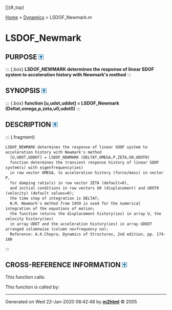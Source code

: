 []{#_top}

<div>

[Home](../FEDEASLab.html) \> [Dynamics](FEDEASLab.html) \>
LSDOF\_Newmark.m

</div>

LSDOF\_Newmark
==============

PURPOSE [![\^](../up.png)](#_top)
-------------------------------------------

::: {.box}
**LSDOF\_NEWMARK determines the response of linear SDOF system to
acceleration history with Newmark\'s method**
:::

SYNOPSIS [![\^](../up.png)](#_top)
------------------------------------------------

::: {.box}
**function \[u,udot,uddot\] = LSDOF\_Newmark
(Deltat,omega,p,zeta,u0,udot0)**
:::

DESCRIPTION [![\^](../up.png)](#_top)
------------------------------------------------------

::: {.fragment}
``` {.comment}
LSDOF_NEWMARK determines the response of linear SDOF system to acceleration history with Newmark's method
  [U,UDOT,UDDOT] = LSDOF_NEWMARK (DELTAT,OMEGA,P,ZETA,U0,UDOT0)
  function determines the transient response history of linear SDOF system(s) with eigenfrequency(ies)
  in row vector OMEGA, to acceleration history (force/mass) in vector P,
  for damping ratio(s) in row vector ZETA (default=0),
  and initial conditions in row vectors U0 (displacement) and UDOT0 (velocity) (default values=0);
  the time step of integration is DELTAT;
  N.M. Newmark's method from 1959 is used for the numerical integration of the equations of motion;
  the function returns the displacement history(ies) in array U, the velocity history(ies)
  in array UDOT and the acceleration history(ies) in array UDDOT arranged columnwise (column no=frequency no);
  Reference: A.K.Chopra, Dynamics of Structures, 2nd edition, pp. 174-180
```
:::

CROSS-REFERENCE INFORMATION [![\^](../up.png)](#_top)
----------------------------------------------------------------

This function calls:

This function is called by:

------------------------------------------------------------------------

Generated on Wed 22-Jan-2020 08:42:48 by
**[m2html](http://www.artefact.tk/software/matlab/m2html/ "Matlab Documentation in HTML")**
© 2005
